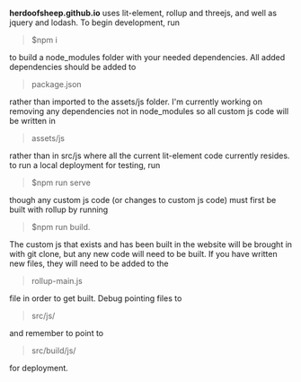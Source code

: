 **herdoofsheep.github.io**
uses lit-element, rollup and threejs, and well as jquery and lodash.
To begin development, run 
 >   <p> $npm i </p>
to build a node_modules folder with your needed dependencies. All added dependencies should be added to 
 >   <p>package.json </p>
rather than imported to the assets/js folder. I'm currently working on removing any dependencies not in node_modules so all custom js code will be written in
 >   <p>assets/js </p>
rather than in src/js where all the current lit-element code currently resides.
to run a local deployment for testing, run
 >   <p>$npm run serve </p>
though any custom js code (or changes to custom js code) must first be built with rollup by running
 >   <p>$npm run build. </p>
The custom js that exists and has been built in the website will be brought in with git clone, but any new code will need to be built. If you have written new files, they will need to be added to the 
 >   <p>rollup-main.js </p>
file in order to get built.
Debug pointing files to 
 >   <p>src/js/</p>
and remember to point to 
 >   <p>src/build/js/</p>
 for deployment.

